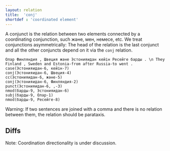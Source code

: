 ```yaml
---
layout: relation
title:  'conj'
shortdef : 'coordinated element'
---
```


A conjunct is the relation between two elements connected by a coordinating 
conjunction, such және, мен, немесе, etc. We treat conjunctions 
asymmetrically: The head of the relation is the last conjunct and all the 
other conjuncts depend on it via the `conj` relation.

~~~ sdparse
Олар Финляндия , Швеция және Эстонияидан кейін Ресейге барды . \n They Finland , Sweden and Estonia-from after Russia-to went .
case(Эстонияидан-6, кейін-7)
conj(Эстонияидан-6, Швеция-4)
cc(Эстонияидан-6, және-5)
conj(Эстонияидан-6, Финляндия-2)
punct(Эстонияидан-6, ,-3)
nmod(барды-9, Эстонияидан-6)
subj(барды-9, Олар-1)
nmod(барды-9, Ресейге-8)
~~~

Warning: If two sentences are joined with a comma and there is no relation between them, the relation should be parataxis. 

## Diffs

Note: Coordination directionality is under discussion. 
